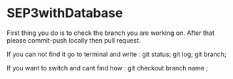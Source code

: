 # SEP3withDatabase

First thing you do is to check the branch you are working on.
After that please commit-push  locally then pull request.

If you can not find it go to terminal and write :
git status;
git log;
git branch;

If you want to switch and cant find how :
 git checkout branch name ;
